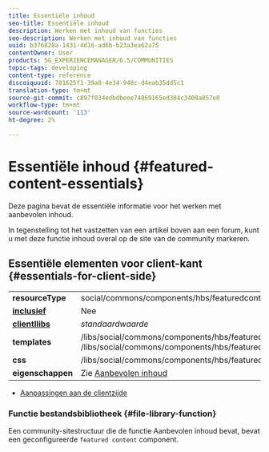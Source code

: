 ```yaml
---
title: Essentiële inhoud
seo-title: Essentiële inhoud
description: Werken met inhoud van functies
seo-description: Werken met inhoud van functies
uuid: b376828a-1431-4d16-ad6b-b23a3ea62a75
contentOwner: User
products: SG_EXPERIENCEMANAGER/6.5/COMMUNITIES
topic-tags: developing
content-type: reference
discoiquuid: 781625f1-39a0-4e34-948c-d4eab35dd5c1
translation-type: tm+mt
source-git-commit: c897f034edbdbeee74869165ed384c3408a857e0
workflow-type: tm+mt
source-wordcount: '113'
ht-degree: 2%

---
```



# Essentiële inhoud  {#featured-content-essentials}

Deze pagina bevat de essentiële informatie voor het werken met aanbevolen inhoud.

In tegenstelling tot het vastzetten van een artikel boven aan een forum, kunt u met deze functie inhoud overal op de site van de community markeren.


## Essentiële elementen voor client-kant {#essentials-for-client-side}

<table>
 <tbody>
  <tr>
   <td> <strong>resourceType</strong></td>
   <td>social/commons/components/hbs/featuredcontent</td>
  </tr>
  <tr>
   <td> <a href="scf.md#add-or-include-a-communities-component"><strong>inclusief</strong></a></td>
   <td>Nee</td>
  </tr>
  <tr>
   <td> <a href="clientlibs.md"><strong>clientllibs</strong></a></td>
   <td> <i>standaardwaarde</i></td>
  </tr>
  <tr>
   <td> <strong>templates</strong></td>
   <td> /libs/social/commons/components/hbs/featuredcontent/featuredcontent.hbs<br /> /libs/social/commons/components/hbs/featuredtopic/featuredtopic.hbs</td>
  </tr>
  <tr>
   <td> <strong>css</strong></td>
   <td> /libs/social/commons/components/hbs/featuredcontent/clientlibs/featuredcontent.css</td>
  </tr>
  <tr>
   <td><strong> eigenschappen</strong></td>
   <td>Zie <a href="featured.md">Aanbevolen inhoud</a></td>
  </tr>
 </tbody>
</table>

* [Aanpassingen aan de clientzijde](client-customize.md)

### Functie bestandsbibliotheek {#file-library-function}

Een community-sitestructuur die de functie [](functions.md#featured-content-function)Aanbevolen inhoud bevat, bevat een geconfigureerde `featured content` component.
